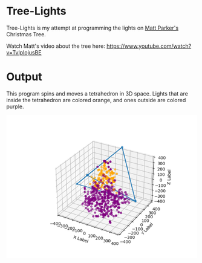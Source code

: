 # Tree-Lights

Tree-Lights is my attempt at programming the lights on [Matt Parker's](https://www.youtube.com/user/standupmaths) Christmas Tree.

Watch Matt's video about the tree here: https://www.youtube.com/watch?v=TvlpIojusBE


# Output

This program spins and moves a tetrahedron in 3D space. Lights that are inside the tetrahedron are colored orange, and ones outside are colored purple.

![The output I used to debug since I don't own the tree myself!](frames/0.png)